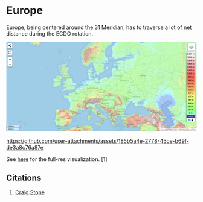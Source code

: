 # Europe

Europe, being centered around the 31 Meridian, has to traverse a lot of net distance during the ECDO rotation.

![eu](img/europe-elevation.png "eu")

https://github.com/user-attachments/assets/185b5a4e-2778-45ce-b69f-de3a8c76a87e

See [here](https://github.com/sovrynn/ecdo/tree/master/6-LITERATURE-MEDIA/nobulart/ecdo-visualizations) for the full-res visualization. [1]

## Citations

1. [Craig Stone](https://nobulart.com)